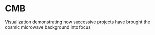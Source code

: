 CMB
===

Visualization demonstrating how successive projects have brought the cosmic microwave background into focus
